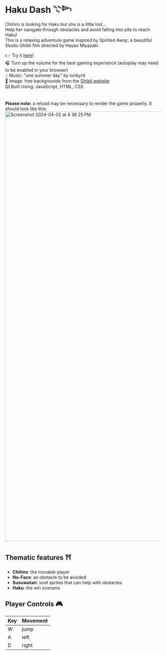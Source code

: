 # Haku Dash 𓇢𓆸
Chihiro is looking for Haku but she is a little lost... <br>
Help her navigate through obstacles and avoid falling into pits to reach Haku! <br>
This is a relaxing adventure game inspired by *Spirited Away*, a beautiful Studio Ghibli film directed by Hayao Miyazaki. <br>

👉 Try it [here](https://haku-dash.vercel.app)!<br>
🎧 Turn up the volume for the best gaming experience (autoplay may need to be enabled in your browser) <br>
🎶 Music: "one summer day" by luvbyrd <br>
📸 Image: free backgrounds from the [Ghibli website](https://www.ghibli.jp/info/013251/) <br>
⌨️ Built Using: JavaScript, HTML, CSS <br><br>

**Please note:** a reload may be necessary to render the game properly. It should look like this: 
<img width="1380" alt="Screenshot 2024-04-02 at 4 36 25 PM" src="https://github.com/ashwu11/haku-dash/assets/134242218/1247de2e-058c-4519-8738-dfb4f7da1b97">

## Thematic features ⛩️
- **Chihiro**: the movable player
- **No-Face**: an obstacle to be avoided
- **Susuwatari**: soot sprites that can help with obstacles <br>
- **Haku**: the win scenario

## Player Controls 🎮
| Key | Movement |
| --- | -------- |
|  W  |   jump   |
|  A  |   left   |
|  D  |   right  |

